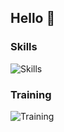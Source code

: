 ## Hello 👋

### Skills

![Skills](https://skillicons.dev/icons?i=html,css,scss,js,typescript,react,next,astro,figma)

### Training

![Training](https://skillicons.dev/icons?i=php,laravel,docker,)
